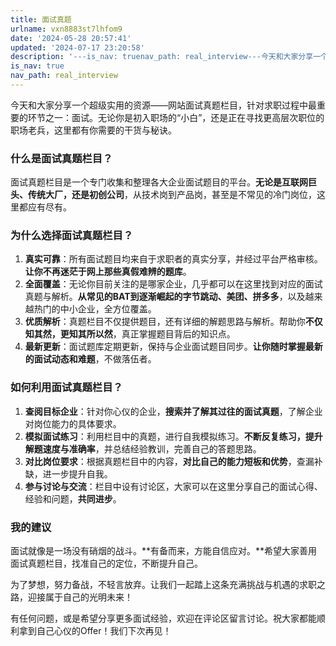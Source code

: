 ```yaml
---
title: 面试真题
urlname: vxn8883st7lhfom9
date: '2024-05-28 20:57:41'
updated: '2024-07-17 23:20:58'
description: '---is_nav: truenav_path: real_interview---今天和大家分享一个超级实用的资源——网站面试真题栏目，针对求职过程中最重要的环节之一：面试。无论你是初入职场的“小白”，还是正在寻找更高层次职位的职场老兵，这里都有你需要的干货与秘诀。什么是面试真题栏目？面试真...'
is_nav: true
nav_path: real_interview
---
```

今天和大家分享一个超级实用的资源——网站面试真题栏目，针对求职过程中最重要的环节之一：面试。无论你是初入职场的“小白”，还是正在寻找更高层次职位的职场老兵，这里都有你需要的干货与秘诀。

### 什么是面试真题栏目？

面试真题栏目是一个专门收集和整理各大企业面试题目的平台。**无论是互联网巨头、传统大厂，还是初创公司**，从技术岗到产品岗，甚至是不常见的冷门岗位，这里都应有尽有。

### 为什么选择面试真题栏目？

1. **真实可靠**：所有面试题目均来自于求职者的真实分享，并经过平台严格审核。**让你不再迷茫于网上那些真假难辨的题库**。
2. **全面覆盖**：无论你目前关注的是哪家企业，几乎都可以在这里找到对应的面试真题与解析。**从常见的BAT到逐渐崛起的字节跳动、美团、拼多多**，以及越来越热门的中小企业，全方位覆盖。
3. **优质解析**：真题栏目不仅提供题目，还有详细的解题思路与解析。帮助你**不仅知其然，更知其所以然**，真正掌握题目背后的知识点。
4. **最新更新**：面试题库定期更新，保持与企业面试题目同步。**让你随时掌握最新的面试动态和难题**，不做落伍者。

### 如何利用面试真题栏目？

1. **查阅目标企业**：针对你心仪的企业，**搜索并了解其过往的面试真题**，了解企业对岗位能力的具体要求。
2. **模拟面试练习**：利用栏目中的真题，进行自我模拟练习。**不断反复练习，提升解题速度与准确率**，并总结经验教训，完善自己的答题思路。
3. **对比岗位要求**：根据真题栏目中的内容，**对比自己的能力短板和优势**，查漏补缺，进一步提升自我。
4. **参与讨论与交流**：栏目中设有讨论区，大家可以在这里分享自己的面试心得、经验和问题，**共同进步**。

### 我的建议

面试就像是一场没有硝烟的战斗。**有备而来，方能自信应对。**希望大家善用面试真题栏目，找准自己的定位，不断提升自己。

为了梦想，努力备战，不轻言放弃。让我们一起踏上这条充满挑战与机遇的求职之路，迎接属于自己的光明未来！

有任何问题，或是希望分享更多面试经验，欢迎在评论区留言讨论。祝大家都能顺利拿到自己心仪的Offer！我们下次再见！
